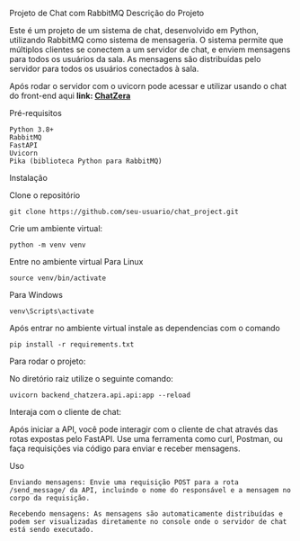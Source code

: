 Projeto de Chat com RabbitMQ
Descrição do Projeto

Este é um projeto de um sistema de chat, desenvolvido em Python, utilizando RabbitMQ como sistema de mensageria. O sistema permite que múltiplos clientes se conectem a um servidor de chat, e enviem mensagens para todos os usuários da sala. As mensagens são distribuídas pelo servidor para todos os usuários conectados à sala.

Após rodar o servidor com o uvicorn pode acessar e utilizar usando o chat do front-end aqui **link: [ChatZera](https://chatzera.netlify.app/)**

Pré-requisitos

    Python 3.8+
    RabbitMQ
    FastAPI
    Uvicorn
    Pika (biblioteca Python para RabbitMQ)

Instalação

Clone o repositório

    git clone https://github.com/seu-usuario/chat_project.git

Crie um ambiente virtual:

    python -m venv venv

Entre no ambiente virtual
Para Linux  

    source venv/bin/activate 
Para Windows

    venv\Scripts\activate

Após entrar no ambiente virtual instale as dependencias com o comando

    pip install -r requirements.txt


Para rodar o projeto:

No diretório raiz utilize o seguinte comando:

    uvicorn backend_chatzera.api.api:app --reload

Interaja com o cliente de chat:

Após iniciar a API, você pode interagir com o cliente de chat através das rotas expostas pelo FastAPI. Use uma ferramenta como curl, Postman, ou faça requisições via código para enviar e receber mensagens.

Uso

    Enviando mensagens: Envie uma requisição POST para a rota /send_message/ da API, incluindo o nome do responsável e a mensagem no corpo da requisição.

    Recebendo mensagens: As mensagens são automaticamente distribuídas e podem ser visualizadas diretamente no console onde o servidor de chat está sendo executado.
